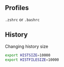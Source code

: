 

## Profiles

`.zshrc` or `.bashrc`


## History 

Changing history size

```sh
export HISTSIZE=10000
export HISTFILESIZE=10000
```


